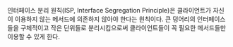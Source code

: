 인터페이스 분리 원칙(ISP, Interface Segregation Principle)은 클라이언트가 자신이 이용하지 않는 메서드에 의존하지 않아야 한다는 원칙이다. 큰 덩어리의 인터페이스들을 구체적이고 작은 단위들로 분리시킴으로써 클라이언트들이 꼭 필요한 메서드들만 이용할 수 있게 한다.